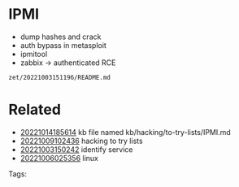 # IPMI
- dump hashes and crack
- auth bypass in metasploit
- ipmitool
- zabbix -> authenticated RCE

` zet/20221003151196/README.md `

# Related

- [20221014185614](/zet/20221014185614/README.md) kb file named kb/hacking/to-try-lists/IPMI.md
- [20221009102436](/zet/20221009102436/README.md) hacking to try lists
- [20221003150242](/zet/20221003150242/README.md) identify service
- [20221006025356](/zet/20221006025356/README.md) linux

Tags:

    

